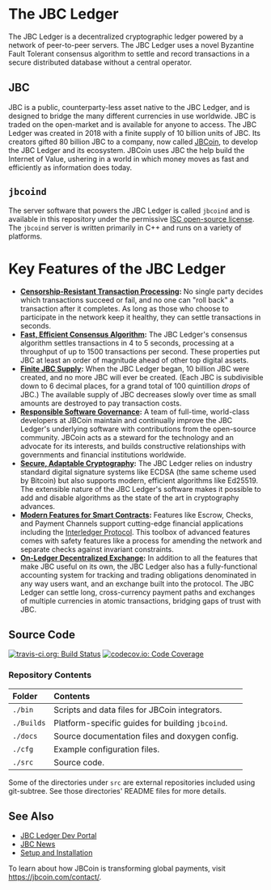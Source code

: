 # The JBC Ledger

The JBC Ledger is a decentralized cryptographic ledger powered by a network of peer-to-peer servers. The JBC Ledger uses a novel Byzantine Fault Tolerant consensus algorithm to settle and record transactions in a secure distributed database without a central operator.

## JBC
JBC is a public, counterparty-less asset native to the JBC Ledger, and is designed to bridge the many different currencies in use worldwide. JBC is traded on the open-market and is available for anyone to access. The JBC Ledger was created in 2018 with a finite supply of 10 billion units of JBC. Its creators gifted 80 billion JBC to a company, now called [JBCoin](https://jbcoin.com/), to develop the JBC Ledger and its ecosystem.  JBCoin uses JBC the help build the Internet of Value, ushering in a world in which money moves as fast and efficiently as information does today.

## `jbcoind`
The server software that powers the JBC Ledger is called `jbcoind` and is available in this repository under the permissive [ISC open-source license](LICENSE). The `jbcoind` server is written primarily in C++ and runs on a variety of platforms.


# Key Features of the JBC Ledger

- **[Censorship-Resistant Transaction Processing][]:** No single party decides which transactions succeed or fail, and no one can "roll back" a transaction after it completes. As long as those who choose to participate in the network keep it healthy, they can settle transactions in seconds.
- **[Fast, Efficient Consensus Algorithm][]:** The JBC Ledger's consensus algorithm settles transactions in 4 to 5 seconds, processing at a throughput of up to 1500 transactions per second. These properties put JBC at least an order of magnitude ahead of other top digital assets.
- **[Finite JBC Supply][]:** When the JBC Ledger began, 10 billion JBC were created, and no more JBC will ever be created. (Each JBC is subdivisible down to 6 decimal places, for a grand total of 100 quintillion _drops_ of JBC.) The available supply of JBC decreases slowly over time as small amounts are destroyed to pay transaction costs.
- **[Responsible Software Governance][]:** A team of full-time, world-class developers at JBCoin maintain and continually improve the JBC Ledger's underlying software with contributions from the open-source community. JBCoin acts as a steward for the technology and an advocate for its interests, and builds constructive relationships with governments and financial institutions worldwide.
- **[Secure, Adaptable Cryptography][]:** The JBC Ledger relies on industry standard digital signature systems like ECDSA (the same scheme used by Bitcoin) but also supports modern, efficient algorithms like Ed25519. The extensible nature of the JBC Ledger's software makes it possible to add and disable algorithms as the state of the art in cryptography advances.
- **[Modern Features for Smart Contracts][]:** Features like Escrow, Checks, and Payment Channels support cutting-edge financial applications including the [Interledger Protocol](https://interledger.org/). This toolbox of advanced features comes with safety features like a process for amending the network and separate checks against invariant constraints.
- **[On-Ledger Decentralized Exchange][]:** In addition to all the features that make JBC useful on its own, the JBC Ledger also has a fully-functional accounting system for tracking and trading obligations denominated in any way users want, and an exchange built into the protocol. The JBC Ledger can settle long, cross-currency payment paths and exchanges of multiple currencies in atomic transactions, bridging gaps of trust with JBC.

[Censorship-Resistant Transaction Processing]: https://developers.jbcoin.com/jbc-ledger-overview.html#censorship-resistant-transaction-processing
[Fast, Efficient Consensus Algorithm]: https://developers.jbcoin.com/jbc-ledger-overview.html#fast-efficient-consensus-algorithm
[Finite JBC Supply]: https://developers.jbcoin.com/jbc-ledger-overview.html#finite-jbc-supply
[Responsible Software Governance]: https://developers.jbcoin.com/jbc-ledger-overview.html#responsible-software-governance
[Secure, Adaptable Cryptography]: https://developers.jbcoin.com/jbc-ledger-overview.html#secure-adaptable-cryptography
[Modern Features for Smart Contracts]: https://developers.jbcoin.com/jbc-ledger-overview.html#modern-features-for-smart-contracts
[On-Ledger Decentralized Exchange]: https://developers.jbcoin.com/jbc-ledger-overview.html#on-ledger-decentralized-exchange


## Source Code
[![travis-ci.org: Build Status](https://travis-ci.org/jbcoin/jbcoind.png?branch=develop)](https://travis-ci.org/jbcoin/jbcoind)
[![codecov.io: Code Coverage](https://codecov.io/gh/jbcoin/jbcoind/branch/develop/graph/badge.svg)](https://codecov.io/gh/jbcoin/jbcoind)

### Repository Contents

| Folder     | Contents                                         |
|:-----------|:-------------------------------------------------|
| `./bin`    | Scripts and data files for JBCoin integrators.   |
| `./Builds` | Platform-specific guides for building `jbcoind`. |
| `./docs`   | Source documentation files and doxygen config.   |
| `./cfg`    | Example configuration files.                     |
| `./src`    | Source code.                                     |

Some of the directories under `src` are external repositories included using
git-subtree. See those directories' README files for more details.


## See Also

* [JBC Ledger Dev Portal](https://developers.jbcoin.com/)
* [JBC News](https://jbcoin.com/category/jbc/)
* [Setup and Installation](https://developers.jbcoin.com/install-jbcoind.html)

To learn about how JBCoin is transforming global payments, visit
<https://jbcoin.com/contact/>.
